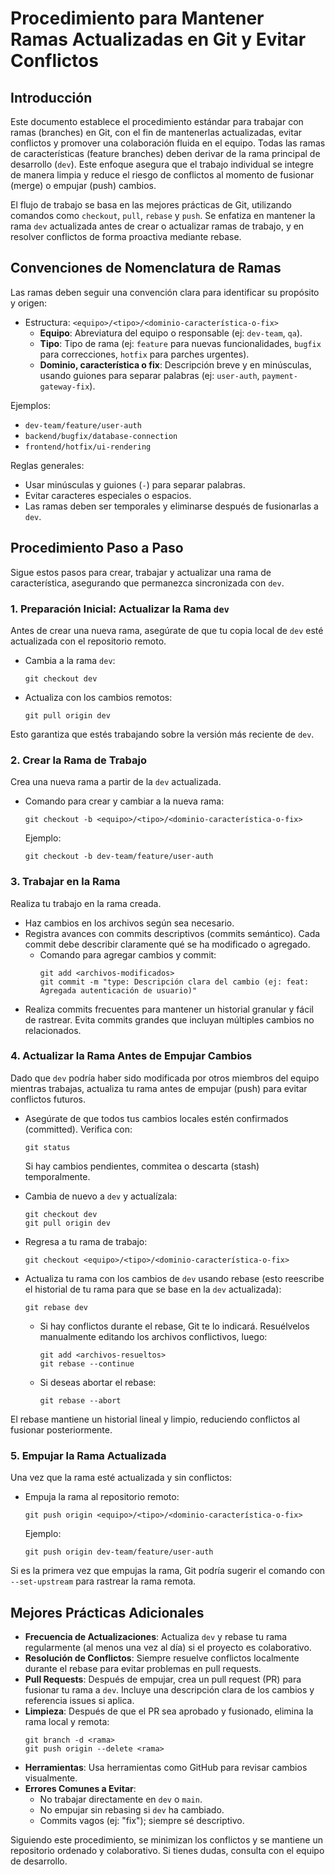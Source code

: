 # Procedimiento para Mantener Ramas Actualizadas en Git y Evitar Conflictos

## Introducción

Este documento establece el procedimiento estándar para trabajar con ramas (branches) en Git, con el fin de mantenerlas actualizadas, evitar conflictos y promover una colaboración fluida en el equipo. Todas las ramas de características (feature branches) deben derivar de la rama principal de desarrollo (`dev`). Este enfoque asegura que el trabajo individual se integre de manera limpia y reduce el riesgo de conflictos al momento de fusionar (merge) o empujar (push) cambios.

El flujo de trabajo se basa en las mejores prácticas de Git, utilizando comandos como `checkout`, `pull`, `rebase` y `push`. Se enfatiza en mantener la rama `dev` actualizada antes de crear o actualizar ramas de trabajo, y en resolver conflictos de forma proactiva mediante rebase.

## Convenciones de Nomenclatura de Ramas

Las ramas deben seguir una convención clara para identificar su propósito y origen:
- Estructura: `<equipo>/<tipo>/<dominio-característica-o-fix>`
  - **Equipo**: Abreviatura del equipo o responsable (ej: `dev-team`, `qa`).
  - **Tipo**: Tipo de rama (ej: `feature` para nuevas funcionalidades, `bugfix` para correcciones, `hotfix` para parches urgentes).
  - **Dominio, característica o fix**: Descripción breve y en minúsculas, usando guiones para separar palabras (ej: `user-auth`, `payment-gateway-fix`).

Ejemplos:
- `dev-team/feature/user-auth`
- `backend/bugfix/database-connection`
- `frontend/hotfix/ui-rendering`

Reglas generales:
- Usar minúsculas y guiones (`-`) para separar palabras.
- Evitar caracteres especiales o espacios.
- Las ramas deben ser temporales y eliminarse después de fusionarlas a `dev`.

## Procedimiento Paso a Paso

Sigue estos pasos para crear, trabajar y actualizar una rama de característica, asegurando que permanezca sincronizada con `dev`.

### 1. Preparación Inicial: Actualizar la Rama `dev`
Antes de crear una nueva rama, asegúrate de que tu copia local de `dev` esté actualizada con el repositorio remoto.

- Cambia a la rama `dev`:
  ```
  git checkout dev
  ```
- Actualiza con los cambios remotos:
  ```
  git pull origin dev
  ```

Esto garantiza que estés trabajando sobre la versión más reciente de `dev`.

### 2. Crear la Rama de Trabajo
Crea una nueva rama a partir de la `dev` actualizada.

- Comando para crear y cambiar a la nueva rama:
  ```
  git checkout -b <equipo>/<tipo>/<dominio-característica-o-fix>
  ```
  Ejemplo:
  ```
  git checkout -b dev-team/feature/user-auth
  ```

### 3. Trabajar en la Rama
Realiza tu trabajo en la rama creada.

- Haz cambios en los archivos según sea necesario.
- Registra avances con commits descriptivos (commits semántico). Cada commit debe describir claramente qué se ha modificado o agregado.
  - Comando para agregar cambios y commit:
    ```
    git add <archivos-modificados>
    git commit -m "type: Descripción clara del cambio (ej: feat: Agregada autenticación de usuario)"
    ```
- Realiza commits frecuentes para mantener un historial granular y fácil de rastrear. Evita commits grandes que incluyan múltiples cambios no relacionados.

### 4. Actualizar la Rama Antes de Empujar Cambios
Dado que `dev` podría haber sido modificada por otros miembros del equipo mientras trabajas, actualiza tu rama antes de empujar (push) para evitar conflictos futuros.

- Asegúrate de que todos tus cambios locales estén confirmados (committed). Verifica con:
  ```
  git status
  ```
  Si hay cambios pendientes, commitea o descarta (stash) temporalmente.

- Cambia de nuevo a `dev` y actualízala:
  ```
  git checkout dev
  git pull origin dev
  ```

- Regresa a tu rama de trabajo:
  ```
  git checkout <equipo>/<tipo>/<dominio-característica-o-fix>
  ```

- Actualiza tu rama con los cambios de `dev` usando rebase (esto reescribe el historial de tu rama para que se base en la `dev` actualizada):
  ```
  git rebase dev
  ```
  - Si hay conflictos durante el rebase, Git te lo indicará. Resuélvelos manualmente editando los archivos conflictivos, luego:
    ```
    git add <archivos-resueltos>
    git rebase --continue
    ```
  - Si deseas abortar el rebase:
    ```
    git rebase --abort
    ```

El rebase mantiene un historial lineal y limpio, reduciendo conflictos al fusionar posteriormente.

### 5. Empujar la Rama Actualizada
Una vez que la rama esté actualizada y sin conflictos:

- Empuja la rama al repositorio remoto:
  ```
  git push origin <equipo>/<tipo>/<dominio-característica-o-fix>
  ```
  Ejemplo:
  ```
  git push origin dev-team/feature/user-auth
  ```

Si es la primera vez que empujas la rama, Git podría sugerir el comando con `--set-upstream` para rastrear la rama remota.

## Mejores Prácticas Adicionales
- **Frecuencia de Actualizaciones**: Actualiza `dev` y rebase tu rama regularmente (al menos una vez al día) si el proyecto es colaborativo.
- **Resolución de Conflictos**: Siempre resuelve conflictos localmente durante el rebase para evitar problemas en pull requests.
- **Pull Requests**: Después de empujar, crea un pull request (PR) para fusionar tu rama a `dev`. Incluye una descripción clara de los cambios y referencia issues si aplica.
- **Limpieza**: Después de que el PR sea aprobado y fusionado, elimina la rama local y remota:
  ```
  git branch -d <rama>
  git push origin --delete <rama>
  ```
- **Herramientas**: Usa herramientas como GitHub para revisar cambios visualmente.
- **Errores Comunes a Evitar**:
  - No trabajar directamente en `dev` o `main`.
  - No empujar sin rebasing si `dev` ha cambiado.
  - Commits vagos (ej: "fix"); siempre sé descriptivo.

Siguiendo este procedimiento, se minimizan los conflictos y se mantiene un repositorio ordenado y colaborativo. Si tienes dudas, consulta con el equipo de desarrollo.